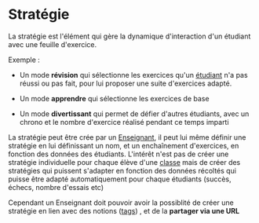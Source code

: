 # Stratégie

La stratégie est l'élément qui gère la dynamique d'interaction d'un étudiant avec une feuille d'exercice.

Exemple : 
* Un mode **révision** qui sélectionne les exercices qu'un [étudiant](../acteurs/etudiant.md) n'a pas réussi
ou pas fait, pour lui proposer une suite d'exercices adapté.

* Un mode **apprendre** qui sélectionne les exercices de base

* Un mode **divertissant** qui permet de défier d'autres étudiants, avec un chrono
et le nombre d'exercice réalisé pendant ce temps imparti

La stratégie peut être crée par un [Enseignant](../acteurs/enseignant.md), il peut lui même définir une stratégie
en lui définissant un nom, et un enchaînement d'exercices, en fonction des données des étudiants.
L'intérêt n'est pas de créer une stratégie individuelle pour chaque élève d'une [classe](classe.md) mais de créer des
stratégies qui puissent s'adapter en fonction des données récoltés qui puisse être adapté automatiquement pour chaque
étudiants (succès, échecs, nombre d'essais etc)

Cependant un Enseignant doit pouvoir avoir la possiblité de créer une stratégie en lien avec des notions ([tags](tag.md))
, et de la **partager via une URL** 


<!--- 
Author : Elaad 
Validator : -
-->
